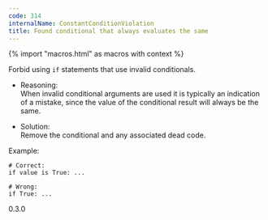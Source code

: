 ```yaml
---
code: 314
internalName: ConstantConditionViolation
title: Found conditional that always evaluates the same
---
```


{% import "macros.html" as macros with context %}

Forbid using `if` statements that use invalid conditionals.

  - Reasoning:  
    When invalid conditional arguments are used it is typically an
    indication of a mistake, since the value of the conditional result
    will always be the same.

  - Solution:  
    Remove the conditional and any associated dead code.

Example:

    # Correct:
    if value is True: ...
    
    # Wrong:
    if True: ...

<div class="versionadded">

0.3.0

</div>